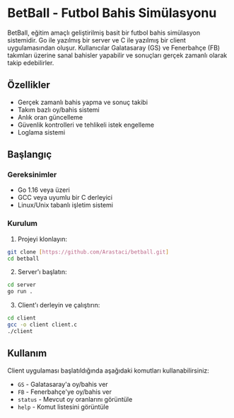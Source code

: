 # BetBall - Futbol Bahis Simülasyonu

BetBall, eğitim amaçlı geliştirilmiş basit bir futbol bahis simülasyon sistemidir. Go ile yazılmış bir server ve C ile yazılmış bir client uygulamasından oluşur. Kullanıcılar Galatasaray (GS) ve Fenerbahçe (FB) takımları üzerine sanal bahisler yapabilir ve sonuçları gerçek zamanlı olarak takip edebilirler.

## Özellikler

- Gerçek zamanlı bahis yapma ve sonuç takibi
- Takım bazlı oy/bahis sistemi
- Anlık oran güncelleme
- Güvenlik kontrolleri ve tehlikeli istek engelleme
- Loglama sistemi

## Başlangıç

### Gereksinimler

- Go 1.16 veya üzeri
- GCC veya uyumlu bir C derleyici
- Linux/Unix tabanlı işletim sistemi

### Kurulum

1. Projeyi klonlayın:

```bash
git clone [https://github.com/Arastaci/betball.git]
cd betball
```

2. Server'ı başlatın:

```bash
cd server
go run .
```

3. Client'ı derleyin ve çalıştırın:

```bash
cd client
gcc -o client client.c
./client
```

## Kullanım

Client uygulaması başlatıldığında aşağıdaki komutları kullanabilirsiniz:

- `GS` - Galatasaray'a oy/bahis ver
- `FB` - Fenerbahçe'ye oy/bahis ver
- `status` - Mevcut oy oranlarını görüntüle
- `help` - Komut listesini görüntüle
    